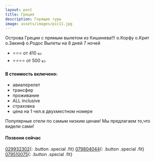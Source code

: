 ```yaml
---
layout: post
title: Греция
description: Горящие туры
image: assets/images/pic11.jpg
---
```

Острова Греции с прямым вылетом из Кишинева!!!
о.Корфу о.Крит о.Закинф о.Родос
Вылеты на 8 дней 7 ночей

- :star::star::star: от 410  :euro:
- :star::star::star::star: от 500 :euro:

#### В стоимость включено:
- авиаперелет
- трансфер
- проживание
- ALL inclusive
- страховка
- цена на 1 чел.в двухместном номере

Популярные отели по самым низким ценам!
Мы предлагаем то,что видели сами!

#### Позвони сейчас
[029932302](tel:+37329932302){: .button .special .fit}
[079804044](tel:+37379804044){: .button .special .fit}
[079510075](tel:+079510075){: .button .special .fit}
